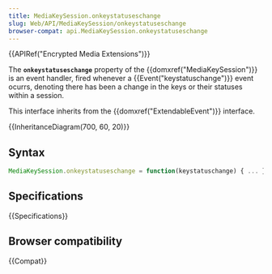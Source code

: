 ```yaml
---
title: MediaKeySession.onkeystatuseschange
slug: Web/API/MediaKeySession/onkeystatuseschange
browser-compat: api.MediaKeySession.onkeystatuseschange
---
```

{{APIRef("Encrypted Media Extensions")}}

The **`onkeystatuseschange`** property of the {{domxref("MediaKeySession")}} is an event handler, fired whenever a {{Event("keystatuschange")}} event ocurrs, denoting there has been a change in the keys or their statuses within a session.

This interface inherits from the {{domxref("ExtendableEvent")}} interface.

{{InheritanceDiagram(700, 60, 20)}}

## Syntax

```js
MediaKeySession.onkeystatuseschange = function(keystatuschange) { ... }
```

## Specifications

{{Specifications}}

## Browser compatibility

{{Compat}}
